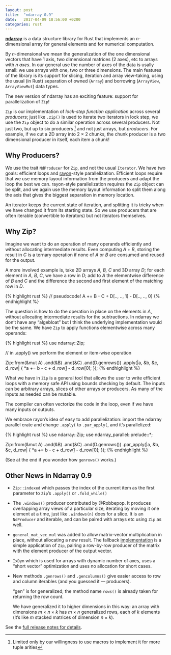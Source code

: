 ```yaml
---
layout: post
title:  "ndarray 0.9"
date:   2017-04-09 18:56:00 +0200
categories: rust
---
```


[**ndarray**][1] is a data structure library for Rust that implements an
*n*-dimensional array for general elements and for numerical computation.

By *n*-dimensional we mean the generalization of the one dimensional vectors
that have 1 axis, two dimensional matrices (2 axes), etc to arrays with *n*
*axes*. In our general use the number of axes of the data is usally small: we use
arrays with one, two or three dimensions. The main features of the library is
its support for slicing, iteration and array view-taking, using the usual (in
Rust) separation of owned (`Array`) and borrowing (`ArrayView`, `ArrayViewMut`)
data types.

[1]: https://github.com/bluss/rust-ndarray

The new version of ndarray has an exciting feature: support for parallelization
of `Zip`!

`Zip` is our implementation of *lock-step function application* across
several *producers*; just like `.zip()` is used to iterate two iterators in
lock step, we use the `Zip` object to do a similar operation across several
producers. Not just two, but up to six producers [^1] and not just arrays,
but *producers*. For example, if we cut a 2D array into 2 × 2 chunks,
the chunk producer is a two dimensional producer in itself, each item a chunk!

[^1]: Limited only by our willingness to use macros to implement it for more tuple arities

## Why Producers?

We use the trait `NdProducer` for `Zip`, and not the usual `Iterator`. We have
two goals: efficient loops and [rayon][rayon]-style parallelization. Efficient
loops require that we use memory layout information from the producers and
adapt the loop the best we can. rayon-style parallelization requires the `Zip`
object can be split, and we again use the memory layout information to split
them along the axis that gives the biggest separation in memory location.

An iterator keeps the current state of iteration, and splitting it is tricky
when we have changed it from its starting state. So we use producers that are
often iterable (convertible to iterators) but not iterators themselves.

[rayon]: http://smallcultfollowing.com/babysteps/blog/2017/04/06/rayon-0-7-released/

## Why Zip?

Imagine we want to do an operation of many operands efficiently and without
allocating intermediate results. Even computing *A* + *B*, storing the result
in *C* is a ternary operation if none of *A* or *B* are consumed and reused for
the output.

A more involved example is, take 2D arrays *A, B, C* and 3D array *D*; for
each element in *A, B, C*, we have a row in *D*; add to
*A* the elementwise difference of *B* and *C* and the difference the second
and first element of the matching row in *D*.

{% highlight rust %}
// pseudocode!
A += B - C + D[.., .., 1] - D[.., .., 0]
{% endhighlight %}

The question is how to do the operation in place on the elements in *A*, without
allocating intermediate results for the subtractions. In ndarray we don’t have
any “algebloat” but I think the underlying implementation would be the same. We
have `Zip` to apply functions elementwise across many operands:

{% highlight rust %}
use ndarray::Zip;

// in .apply() we perform the element or item-wise operation

Zip::from(&mut A)
    .and(&B)
    .and(&C)
    .and(D.genrows())
    .apply(|a, &b, &c, d_row| {
    	*a += b - c + d_row[1] - d_row[0];
    });
{% endhighlight %}

What we have in `Zip` is a general tool that allows the user to write efficient
loops with a memory safe API using bounds checking by default.  The inputs can
be arbitrary arrays, slices of other arrays or producers.  As many of the
inputs as needed can be mutable.

The compiler can often vectorize the code in the loop, even if we have many
inputs or outputs.

We embrace rayon’s idea of easy to add parallelization: import the ndarray
parallel crate and change `.apply(` to `.par_apply(`, and it’s parallelized:

{% highlight rust %}
use ndarray::Zip;
use ndarray_parallel::prelude::*;

Zip::from(&mut A)
    .and(&B)
    .and(&C)
    .and(D.genrows())
    .par_apply(|a, &b, &c, d_row| {
    	*a += b - c + d_row[1] - d_row[0];
    });
{% endhighlight %}

(See at the end if you wonder how `genrows()` works.)


## Other News in Ndarray 0.9

+ `Zip::indexed` which passes the index of the current item as the first
  parameter to `Zip`’s `.apply()` or `.fold_while()`
+ The `.windows()` producer contributed by @Robbepop. It produces
  overlapping array views of a particular size, iterating by moving it one
  element at a time, just like `.windows(n)` does for a slice. It is an
  `NdProducer` and iterable, and can be paired with arrays etc using `Zip` as
  well.
+ `general_mat_vec_mul` was added to allow matrix-vector multiplication in place,
  without allocating a new result. The fallback [implementation][gemv] is a simple application
  of `Zip`, pairing a row-by-row producer of the matrix with the element
  producer of the output vector.
+ `IxDyn` which is used for arrays with dynamic number of axes, uses a
  “short vector” optimization and uses no allocation for short cases.
+ New methods `.genrows()` and `.gencolumns()` give easier access to
  row and column iterables (and you guessed it — producers).

  “gen” is for generalized; the method name `rows()` is already taken for returning
  the row count.

  We have generalized it to higher dimensions in this way: an array with
  dimensions *m* × *n* × *k* has *m* × *n* generalized rows, each of *k*
  elements (it’s like *m* stacked matrices of dimension *n* × *k*).

See the [full release notes for details][rn].

[gemv]: https://github.com/bluss/rust-ndarray/blob/0.9.0/src/linalg/impl_linalg.rs#L565-L579
[rn]: https://github.com/bluss/rust-ndarray#recent-changes-ndarray
